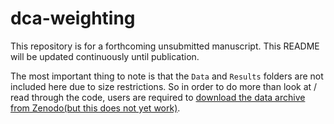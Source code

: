 # dca-weighting
This repository is for a forthcoming unsubmitted manuscript. This README will be updated continuously until publication. 

The most important thing to note is that the `Data` and `Results` folders are not included here due to size restrictions. So in order to do more than look at / read through the code, users are required to [download the data archive from Zenodo(but this does not yet work)](). 


